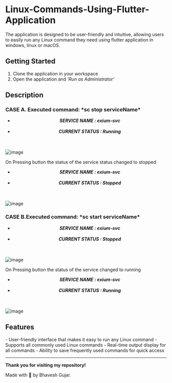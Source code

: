 # Linux-Commands-Using-Flutter-Application

The application is designed to be user-friendly and intuitive, allowing users to easily run any Linux command they need using flutter application in windows, linux or macOS.

<h2>Getting Started</h2>

1. Clone the application in your workspace
2. Open the application and *'Run as Administrator'*<br />

<h2>Description</h2>

<h3>CASE A. Executed command: *sc stop serviceName* </h3>

- ***<center>SERVICE NAME    : exium-svc</center>***<br>
- ***<center>CURRENT STATUS  : Running</center>***<br /><br />

![image](https://user-images.githubusercontent.com/60294677/216760872-d17dec1b-e409-4bf8-8103-e0b26bd367ad.png)

On Pressing button the status of the service status changed to stopped
- ***<center>SERVICE NAME    : exium-svc</center>***<br>
- ***<center>CURRENT STATUS  : Stopped</center>***<br /><br />

![image](https://user-images.githubusercontent.com/60294677/216760899-031b64da-9880-40c7-952b-a5a836eab363.png)


<h3>CASE B.Executed command: *sc start serviceName*</h3>

- ***<center>SERVICE NAME    : exium-svc</center>***<br>
- ***<center>CURRENT STATUS  : Stopped</center>***<br /><br />

![image](https://user-images.githubusercontent.com/60294677/216760971-1fbb40c1-2d56-4381-9073-04d0baed1244.png)

On Pressing button the status of the service changed to running
- ***<center>SERVICE NAME    : exium-svc</center>***<br>
- ***<center>CURRENT STATUS  : Running</center>***<br /><br />

![image](https://user-images.githubusercontent.com/60294677/216761016-5182e47f-48a0-4a35-aa4e-754bb76392d0.png)

<h2>Features</h2>
- User-friendly interface that makes it easy to run any Linux command
- Supports all commonly used Linux commands
- Real-time output display for all commands
- Ability to save frequently used commands for quick access

---

**Thank you for visiting my repository!**

Made with 💖 by Bhavesh Gujar.
